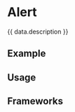 <script setup>
  import Vue from './vue.md';
  import Elements from './elements.md';
  import React from './react.md';
  import ReactBeta from './react-beta.md'
  import Android from './android.md';
  import iOS from './ios.md';
  import data from './data.json';
  import { mapFrameworkStatuses } from '../utils.js';
</script>

# Alert
{{ data.description }}

<components-status v-bind="mapFrameworkStatuses(data.frameworks)" />

## Example
<ThemeSwitcher />
<alert-example />

## Usage
<component-design-guidelines name="Warp - Components / Alert" link="https://www.figma.com/file/nkiRpuVu6XRfvY96BA80H8/Components-overview?type=design&node-id=127-6793&mode=design" />

<component-questions />

## Frameworks
<tabs-content>
 <template #react-beta>
   <react-beta />
  </template>
  <template #react>
   <react />
  </template>
  <template #vue>
    <vue />
  </template>
  <template #elements>
    <elements />
  </template>
  <template #android>
    <android />
  </template>
    <template #iOS>
    <iOS />
  </template>
</tabs-content>
